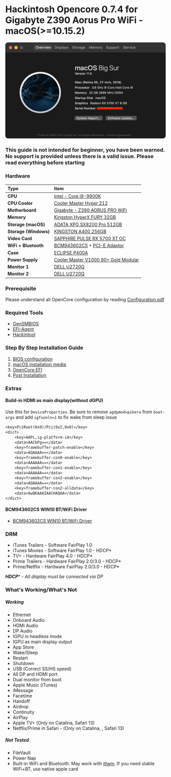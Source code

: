 # Hackintosh Opencore 0.7.4 for Gigabyte Z390 Aorus Pro WiFi - macOS(>=10.15.2) 

![System Info](images/system-1633416005.png)

### This guide is not intended for beginner, you have been warned. No support is provided unless there is a valid issue. Please read everything before starting

### Hardware

Type|Item
:----|:----
**CPU** | [Intel - Core i9-9900K](about:blank)
**CPU Cooler** | [Cooler Master Hyper 212](https://shopee.com.my/product/27186464/1049199653) 
**Motherboard** | [Gigabyte - Z390 AORUS PRO WiFi](https://shopee.com.my/product/18799831/1830724338)
**Memory** | [Kingston HyperX FURY 32GB](https://shopee.com.my/product/44965307/1790719113)
**Storage (macOS)** | [ADATA XPG SX8200 Pro 512GB](https://shopee.com.my/product/84969687/1883571808)
**Storage (Windows)** | [KINGSTON A400 256GB](https://shopee.com.my/product/29242218/1103855234)
**Video Card** | [SAPPHIRE PULSE RX 5700 XT OC](about:blank)
**WiFi + Bluetooth** | [BCM943602CS](https://www.aliexpress.com/item/32847834498.html) + [PCI-E Adaptor](https://shopee.com.my/product/162227071/3405707076)
**Case** | [ECLIPSE P400A](https://shopee.com.my/product/1422162/6808915755)
**Power Supply** | [Cooler Master V1000 80+ Gold Modular](https://shopee.com.my/product/47928376/3300926225)
**Monitor 1** | [DELL U2720Q](https://www.dell.com/en-my/shop/ultrasharp-27-4k-usb-c-monitor-u2720q/apd/210-auzy/monitors-monitor-accessories)
**Monitor 2** | [DELL U2720Q](https://www.dell.com/en-my/shop/ultrasharp-27-4k-usb-c-monitor-u2720q/apd/210-auzy/monitors-monitor-accessories)

### Prerequisite 
Please understand all OpenCore configuration by reading [Configuration.pdf](https://github.com/acidanthera/OpenCorePkg/blob/master/Docs/Configuration.pdf) 

### Required Tools
- [GenSMBIOS](https://github.com/corpnewt/GenSMBIOS)
- [EFI-Agent](https://github.com/headkaze/EFI-Agent)
- [Hackintool](https://github.com/headkaze/Hackintool)

### Step By Step Installation Guide
1. [BIOS configuration](BIOS.md)
2. [macOS installation media](INSTALLER.md)
3. [OpenCore EFI](OC.md)
4. [Post Installation](POST_INSTALL.md)

### Extras
#### Build-in HDMI as main display(without dGPU)
Use this for `DeviceProperties`. Be sure to remove `agdpmod=pikera` from `boot-args` and add `igfxonln=1` to fix wake from sleep issue
```
<key>PciRoot(0x0)/Pci(0x2,0x0)</key>
<dict>
	<key>AAPL,ig-platform-id</key>
	<data>AACbPg==</data>
	<key>framebuffer-patch-enable</key>
	<data>AQAAAA==</data>
	<key>framebuffer-con0-enable</key>
	<data>AAAAAA==</data>
	<key>framebuffer-con1-enable</key>
	<data>AAAAAA==</data>
	<key>framebuffer-con2-enable</key>
	<data>AQAAAA==</data>
	<key>framebuffer-con2-alldata</key>
	<data>AwQKAAAIAACHAQAA</data>
</dict>
```
#### BCM943602CS WIN10 BT/WiFi Driver
- [BCM943602CS WIN10 BT/WiFi Driver](https://mega.nz/file/h5ozUZCS#XVszB3yWDcyhaNxahbMWJLiEmnmGpqbuAnahyGDdv7Y)

### DRM
- iTunes Trailers - Software FairPlay 1.0
- iTunes Movies - Software FairPlay 1.0 - HDCP*
- TV+ - Hardware FairPlay 4.0 - HDCP*
- Prime Trailers - Hardware FairPlay 2.0/3.0 - HDCP*
- Prime/Netflix - Hardware FairPlay 2.0/3.0 - HDCP*

***HDCP**** - *All display must be connected via DP*

### What's Working/What's Not

##### Working
- Ethernet
- Onboard Audio
- HDMI Audio
- DP Audio
- IGPU in headless mode
- IGPU as main display output
- App Store
- Wake/Sleep
- Restart
- Shutdown
- USB (Correct SS/HS speed)
- All DP and HDMI port
- Dual monitor from boot
- Apple Music (iTunes)
- iMessage
- Facetime
- Handoff
- Airdrop
- Continuity
- AirPlay
- Apple TV+ (Only on Catalina, Safari 13)
- Netflix/Prime in Safari - (Only on Catalina, , Safari 13)

##### Not Tested
- FileVault
- Power Nap
- Built-in WiFi and Bluetooth. May work with [itlwm](https://openintelwireless.github.io/). If you need stable WiFi+BT, use native apple card
